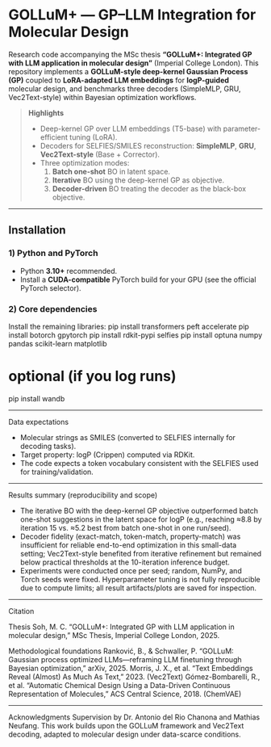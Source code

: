 # GOLLuM+ — GP–LLM Integration for Molecular Design

Research code accompanying the MSc thesis **“GOLLuM+: Integrated GP with LLM application in molecular design”** (Imperial College London). This repository implements a **GOLLuM-style deep-kernel Gaussian Process (GP)** coupled to **LoRA-adapted LLM embeddings** for **logP-guided** molecular design, and benchmarks three decoders (SimpleMLP, GRU, Vec2Text-style) within Bayesian optimization workflows.

> **Highlights**
> - Deep-kernel GP over LLM embeddings (T5-base) with parameter-efficient tuning (LoRA).
> - Decoders for SELFIES/SMILES reconstruction: **SimpleMLP**, **GRU**, **Vec2Text-style** (Base + Corrector).
> - Three optimization modes:
>   1) **Batch one-shot** BO in latent space.  
>   2) **Iterative** BO using the deep-kernel GP as objective.  
>   3) **Decoder-driven** BO treating the decoder as the black-box objective.

---

## Installation

### 1) Python and PyTorch
- Python **3.10+** recommended.
- Install a **CUDA-compatible** PyTorch build for your GPU (see the official PyTorch selector).

### 2) Core dependencies
Install the remaining libraries:
pip install transformers peft accelerate
pip install botorch gpytorch
pip install rdkit-pypi selfies
pip install optuna numpy pandas scikit-learn matplotlib
# optional (if you log runs)
pip install wandb

---

Data expectations
- Molecular strings as SMILES (converted to SELFIES internally for decoding tasks).
- Target property: logP (Crippen) computed via RDKit.
- The code expects a token vocabulary consistent with the SELFIES used for training/validation.

---

Results summary (reproducibility and scope)
- The iterative BO with the deep-kernel GP objective outperformed batch one-shot suggestions in the latent space for logP (e.g., reaching ≈8.8 by iteration 15 vs. ≈5.2 best from batch one-shot in one run/seed).
- Decoder fidelity (exact-match, token-match, property-match) was insufficient for reliable end-to-end optimization in this small-data setting; Vec2Text-style benefited from iterative refinement but remained below practical thresholds at the 10-iteration inference budget.
- Experiments were conducted once per seed; random, NumPy, and Torch seeds were fixed. Hyperparameter tuning is not fully reproducible due to compute limits; all result artifacts/plots are saved for inspection.

---

Citation

Thesis
Soh, M. C. “GOLLuM+: Integrated GP with LLM application in molecular design,” MSc Thesis, Imperial College London, 2025.

Methodological foundations
Ranković, B., & Schwaller, P. “GOLLuM: Gaussian process optimized LLMs—reframing LLM finetuning through Bayesian optimization,” arXiv, 2025.
Morris, J. X., et al. “Text Embeddings Reveal (Almost) As Much As Text,” 2023. (Vec2Text)
Gómez-Bombarelli, R., et al. “Automatic Chemical Design Using a Data-Driven Continuous Representation of Molecules,” ACS Central Science, 2018. (ChemVAE)

---

Acknowledgments
Supervision by Dr. Antonio del Rio Chanona and Mathias Neufang. This work builds upon the GOLLuM framework and Vec2Text decoding, adapted to molecular design under data-scarce conditions.
